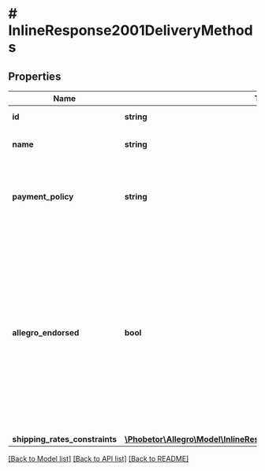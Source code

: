 # # InlineResponse2001DeliveryMethods

## Properties

Name | Type | Description | Notes
------------ | ------------- | ------------- | -------------
**id** | **string** | Delivery method ID. | [optional]
**name** | **string** | Delivery method name. | [optional]
**payment_policy** | **string** | Whether the payment is to be collected in advance or on delivery. | [optional]
**allegro_endorsed** | **bool** | Indicates Allegro signed delivery method, which allows to easily distinguish similar delivery methods with various restrictions, e.g. Allegro Paczkomaty 24/7 InPost from Paczkomaty 24/7. | [optional]
**shipping_rates_constraints** | [**\Phobetor\Allegro\Model\InlineResponse2001ShippingRatesConstraints**](InlineResponse2001ShippingRatesConstraints.md) |  | [optional]

[[Back to Model list]](../../README.md#models) [[Back to API list]](../../README.md#endpoints) [[Back to README]](../../README.md)
